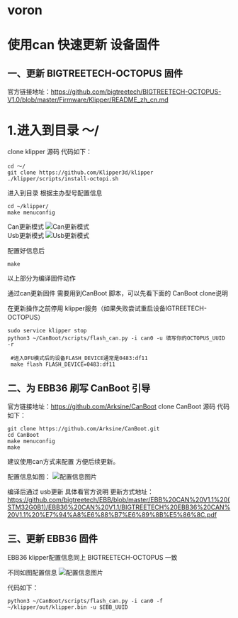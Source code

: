 # voron

# 使用can 快速更新 设备固件

## 一、更新 BIGTREETECH-OCTOPUS 固件
官方链接地址：<https://github.com/bigtreetech/BIGTREETECH-OCTOPUS-V1.0/blob/master/Firmware/Klipper/README_zh_cn.md>
# 1.进入到目录 ～/
clone klipper 源码 
代码如下：
```
cd ～/
git clone https://github.com/Klipper3d/klipper
./klipper/scripts/install-octopi.sh
```
进入到目录 根据主办型号配置信息
```
cd ~/klipper/
make menuconfig
```
Can更新模式
![Can更新模式](https://blog.guige.info/assets/img/3DPrint/Klipper_update_Mcu/btt-octopus-pro-446/STM32F446主控CAN-Bridge模式klipper固件配置.jpg)  
Usb更新模式
![Usb更新模式](https://blog.guige.info/assets/img/3DPrint/Klipper_update_Mcu/btt-octopus-pro-446/STM32F446主控USB模式klipper固件配置.jpg) 

配置好信息后 
```
make
```
以上部分为编译固件动作

通过can更新固件 需要用到CanBoot 脚本，可以先看下面的 CanBoot clone说明

在更新操作之前停用 klipper服务（如果失败尝试重启设备IGTREETECH-OCTOPUS）

```
sudo service klipper stop
python3 ~/CanBoot/scripts/flash_can.py -i can0 -u 填写你的OCTOPUS_UUID -r
```
```
 #进入DFU模式后的设备FLASH_DEVICE通常是0483:df11
 make flash FLASH_DEVICE=0483:df11
```

## 二、为 EBB36 刷写 CanBoot 引导
官方链接地址：<https://github.com/Arksine/CanBoot>
clone CanBoot 源码 
代码如下：
```
git clone https://github.com/Arksine/CanBoot.git
cd CanBoot
make menuconfig
make
```
建议使用can方式来配置 方便后续更新。

配置信息如图：
![配置信息图片](https://blog.guige.info/assets/img/3DPrint/Klipper_update_Mcu/btt-ebb-g0/EBB-G0主控刷CANBOOT配置.jpg)

编译后通过 usb更新 具体看官方说明
更新方式地址： <https://github.com/bigtreetech/EBB/blob/master/EBB%20CAN%20V1.1%20(STM32G0B1)/EBB36%20CAN%20V1.1/BIGTREETECH%20EBB36%20CAN%20V1.1%20%E7%94%A8%E6%88%B7%E6%89%8B%E5%86%8C.pdf>
## 三、更新 EBB36 固件
EBB36 klipper配置信息同上 BIGTREETECH-OCTOPUS 一致

不同如图配置信息
![配置信息图片](https://blog.guige.info/assets/img/3DPrint/Klipper_update_Mcu/btt-ebb-g0/EBB-GO主控CAN模式klipper固件配置.jpg)

代码如下：
```
python3 ~/CanBoot/scripts/flash_can.py -i can0 -f ~/klipper/out/klipper.bin -u $EBB_UUID
```
